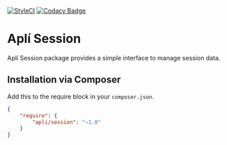 [![StyleCI](https://github.styleci.io/repos/114494447/shield?branch=master)](https://github.styleci.io/repos/114494447)
[![Codacy Badge](https://api.codacy.com/project/badge/Grade/ce918a1af0924c238a98a2d75ea6a764)](https://www.codacy.com/app/mandrade.danilo/apli-session?utm_source=github.com&amp;utm_medium=referral&amp;utm_content=dmandrade/apli-session&amp;utm_campaign=Badge_Grade)

# Aplí Session
       
Aplí Session package provides a simple interface to manage session data.

## Installation via Composer

Add this to the require block in your `composer.json`.

``` json
{
    "require": {
        "apli/session": "~1.0"
    }
}
```

